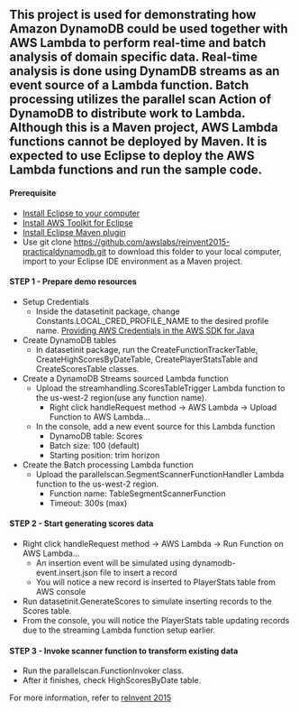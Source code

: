 ## This project is used for demonstrating how Amazon DynamoDB could be used together with AWS Lambda to perform real-time and batch analysis of domain specific data. Real-time analysis is done using DynamDB streams as an event source of a Lambda function. Batch processing utilizes the parallel scan Action of DynamoDB to distribute work to Lambda. Although this is a Maven project, AWS Lambda functions cannot be deployed by Maven. It is expected to use Eclipse to deploy the AWS Lambda functions and run the sample code.

#### Prerequisite
* [Install Eclipse to your computer](https://wiki.eclipse.org/Eclipse/Installation)
* [Install AWS Toolkit for Eclipse](https://aws.amazon.com/eclipse/)
* [Install Eclipse Maven plugin](http://www.eclipse.org/m2e/)
* Use git clone https://github.com/awslabs/reinvent2015-practicaldynamodb.git to download this folder to your local computer, import to your Eclipse IDE environment as a Maven project.

#### STEP 1 - Prepare demo resources
* Setup Credentials
  * Inside the datasetinit package, change Constants.LOCAL_CRED_PROFILE_NAME to the desired profile name. [Providing AWS Credentials in the AWS SDK for Java](http://docs.aws.amazon.com/AWSSdkDocsJava/latest/DeveloperGuide/credentials.html)
* Create DynamoDB tables
  * In datasetinit package, run the CreateFunctionTrackerTable, CreateHighScoresByDateTable, CreatePlayerStatsTable and CreateScoresTable classes.
* Create a DynamoDB Streams sourced Lambda function
    * Upload the streamhandling.ScoresTableTrigger Lambda function to the us-west-2 region(use any function name).
      - Right click handleRequest method -> AWS Lambda -> Upload Function to AWS Lambda...
    * In the console, add a new event source for this Lambda function
      - DynamoDB table: Scores
      - Batch size: 100 (default)
      - Starting position: trim horizon
* Create the Batch processing Lambda function
    * Upload the parallelscan.SegmentScannerFunctionHandler Lambda function to the us-west-2 region.
      - Function name: TableSegmentScannerFunction
      - Timeout: 300s (max)

#### STEP 2 - Start generating scores data
* Right click handleRequest method -> AWS Lambda -> Run Function on AWS Lambda...
	* An insertion event will be simulated using dynamodb-event.insert.json file to insert a record
    * You will notice a new record is inserted to PlayerStats table from AWS console
* Run datasetinit.GenerateScores to simulate inserting records to the Scores table.
* From the console, you will notice the PlayerStats table updating records due to the streaming Lambda function setup earlier.

#### STEP 3 - Invoke scanner function to transform existing data
* Run the parallelscan.FunctionInvoker class.
* After it finishes, check HighScoresByDate table.

For more information, refer to [reInvent 2015](https://www.youtube.com/watch?v=XByPxb_VvpY)
